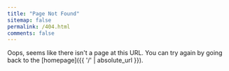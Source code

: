 ```yaml
---
title: "Page Not Found"
sitemap: false
permalink: /404.html
comments: false
---
```


Oops, seems like there isn't a page at this URL. You can try again by going back to the [homepage]({{ '/' | absolute_url }}). 

